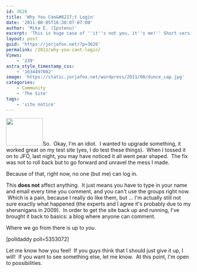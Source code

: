 ```yaml
---
id: 3626
title: 'Why You Can&#8217;t Login'
date: '2011-08-05T16:38:07-07:00'
author: 'Mika E. (Ipstenu)'
excerpt: 'This is huge case of ''it''s not you, it''s me!'' Short version - Don''t worry, just leave a comment without logging in.'
layout: post
guid: 'https://jorjafox.net/?p=3626'
permalink: /2011/why-you-cant-login/
Views:
    - '239'
astra_style_timestamp_css:
    - '1634497082'
image: 'https://static.jorjafox.net/wordpress/2011/08/dunce_cap.jpg'
categories:
    - Community
    - 'The Site'
tags:
    - 'site notice'
---
```


<img class="alignleft size-thumbnail wp-image-3627" title="dunce_cap" src="//static.jorjafox.net/wordpress/2011/08/dunce_cap-210x140.jpg" alt="" width="100" height="75" />So.  Okay, I'm an idiot.  I wanted to upgrade something, it worked great on my test site (yes, I do test these things).  When I tossed it on to JFO, last night, you may have noticed it all went pear shaped.  The fix was not to roll back but to go forward and unravel the mess I made.

Because of that, right now, no one (but me) can log in.

This <strong>does not</strong> affect anything.  It just means you have to type in your name and email every time you comment, and you can't use the groups right now.  Which is a pain, because I really do like them, but ... I'm actually still not sure exactly what happened (the experts and I agree it's probably due to my shenanigans in 2009).  In order to get the site back up and running, I've brought it back to basics: a blog where anyone can comment.

Where we go from there is up to <em>you</em>.

[polldaddy poll=5353072]

Let me know how you feel!  If you guys think that I should just give it up, I will!  If you want to see something else, let me know.  At this point, I'm open to possibilities.